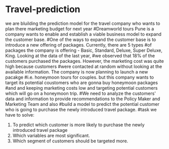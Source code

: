 # Travel-prediction
we are bluilding the prediction model for the travel company who wants to plan there marketing budget for next year 
#Dreamworld tours Pune is a company wants to enable and establish a viable business model to expand the customer base. 
#One of the ways to expand the customer base is to introduce a new offering of packages. Currently, there are 5 types 
#of packages the company is offering - Basic, Standard, Deluxe, Super Deluxe, King. Looking at the data of the last year,
#we observed that 18% of the customers purchased the packages. However, the marketing cost was quite high because customers
#were contacted at random without looking at the available information. The company is now planning to launch a new pacakge 
#i.e. honeymoon tours for couples. but this company wants to target its potential coustomers who are gonna buy honeymoon packages
#and and keeping marketing costs low and targeting  potential customers which will go on a honeymoon trip.
#We need to analyze the customers' data and information to provide recommendations to the Policy Maker and Marketing Team and also 
#build a model to predict the potential customer who is going to purchase the newly introduced travel package.
#task we have to solve:

1) To predict which customer is more likely to purchase the newly introduced travel package
2) Which variables are most significant.
3) Which segment of customers should be targeted more.
